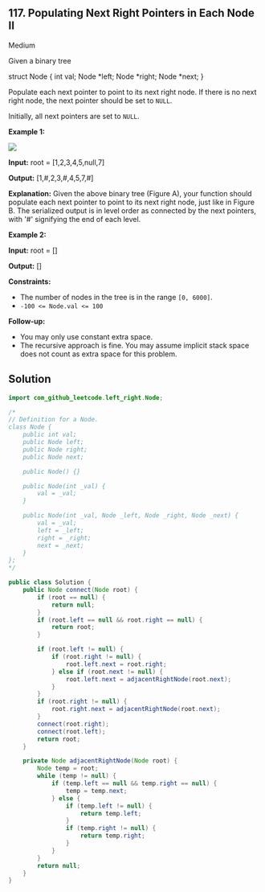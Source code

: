 ## 117\. Populating Next Right Pointers in Each Node II

Medium

Given a binary tree

struct Node { int val; Node \*left; Node \*right; Node \*next; } 

Populate each next pointer to point to its next right node. If there is no next right node, the next pointer should be set to `NULL`.

Initially, all next pointers are set to `NULL`.

**Example 1:**

![](https://assets.leetcode.com/uploads/2019/02/15/117_sample.png)

**Input:** root = [1,2,3,4,5,null,7]

**Output:** [1,#,2,3,#,4,5,7,#]

**Explanation:** Given the above binary tree (Figure A), your function should populate each next pointer to point to its next right node, just like in Figure B. The serialized output is in level order as connected by the next pointers, with '#' signifying the end of each level. 

**Example 2:**

**Input:** root = []

**Output:** [] 

**Constraints:**

*   The number of nodes in the tree is in the range `[0, 6000]`.
*   `-100 <= Node.val <= 100`

**Follow-up:**

*   You may only use constant extra space.
*   The recursive approach is fine. You may assume implicit stack space does not count as extra space for this problem.

## Solution

```java
import com_github_leetcode.left_right.Node;

/*
// Definition for a Node.
class Node {
    public int val;
    public Node left;
    public Node right;
    public Node next;

    public Node() {}

    public Node(int _val) {
        val = _val;
    }

    public Node(int _val, Node _left, Node _right, Node _next) {
        val = _val;
        left = _left;
        right = _right;
        next = _next;
    }
};
*/

public class Solution {
    public Node connect(Node root) {
        if (root == null) {
            return null;
        }
        if (root.left == null && root.right == null) {
            return root;
        }

        if (root.left != null) {
            if (root.right != null) {
                root.left.next = root.right;
            } else if (root.next != null) {
                root.left.next = adjacentRightNode(root.next);
            }
        }
        if (root.right != null) {
            root.right.next = adjacentRightNode(root.next);
        }
        connect(root.right);
        connect(root.left);
        return root;
    }

    private Node adjacentRightNode(Node root) {
        Node temp = root;
        while (temp != null) {
            if (temp.left == null && temp.right == null) {
                temp = temp.next;
            } else {
                if (temp.left != null) {
                    return temp.left;
                }
                if (temp.right != null) {
                    return temp.right;
                }
            }
        }
        return null;
    }
}
```
